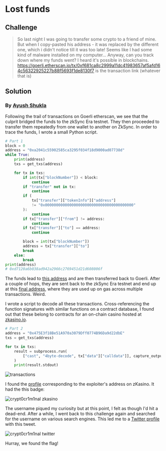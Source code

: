 # Lost funds

## Challenge

> So last night I was going to transfer some crypto to a friend of mine. But when I copy-pasted his address - it was replaced by the different one, which i didn't notice till it was too late! Seems like I had some kind of malware installed on my computer... Anyway, can you track down where my funds went? I heard it's possible in blockchains. https://goerli.etherscan.io/tx/0xf681ca8c2999a11dc41983657af5afd164c56322925227b88f5693f1de8130f7 is the transaction link (whatever that is)

## Solution 
### By [Ayush Shukla](https://hackmd.io/@shuklaayush)

Following the trail of transactions on Goerli etherscan, we see that the culprit bridged the funds to the zkSync Era testnet. They then proceeded to transfer them repeatedly from one wallet to another on ZkSync. In order to trace the funds, I wrote a small Python script. 

```python
# Part 1
block = 0
address = "0xa2041c55902585ca3295f034f18d9000ad07738d"
while True:
    print(address)
    txs = get_txs(address)

    for tx in txs:
        if int(tx["blockNumber"]) < block:
            continue
        if "transfer" not in tx:
            continue
        if (
            tx["transfer"]["tokenInfo"]["address"]
            != "0x0000000000000000000000000000000000000000"
        ):
            continue
        if tx["transfer"]["from"] != address:
            continue
        if tx["transfer"]["to"] == address:
            continue

        block = int(tx["blockNumber"])
        address = tx["transfer"]["to"]
        break
    else:
        break
print(address)
# 0xd7120a6b038ad942a2966c2769451d21d608006f
```

The funds lead to [this address](https://goerli.explorer.zksync.io/address/0xD7120a6B038aD942A2966c2769451d21d608006f) and are then transferred back to Goerli. After a couple of hops, they are sent back to the zkSync Era testnet and end up at this [final address](https://goerli.explorer.zksync.io/address/0x475e3f18be51a970a3079dff0774b96da9d22dbe), where they are used up on gas across multiple transactions. Weird.

I wrote a script to decode all these transactions. Cross-referencing the function signatures with similar functions on a contract database, I found out that these belong to contracts for an on-chain casino hosted at [zkasino.io](zkasino.io).

```python
# Part 2
address = "0x475E3f18Be51A970a3079Dff0774B96Da9d22dbE"
txs = get_txs(address)

for tx in txs:
    result = subprocess.run(
        ["cast", "4byte-decode", tx["data"]["calldata"]], capture_output=True, text=True
    )
    print(result.stdout)
```

![transactions](https://github.com/shuklaayush/ingonyama-ctf-solutions/assets/27727946/a589a52e-4a95-4143-acd5-be240fecc2dd)

I found the [profile](https://play.zkasino.io/profile?u=0x475e3f18be51a970a3079dff0774b96da9d22dbe) corresponding to the exploiter's address on zKasino. It had the this badge: 

![crypt0cr1m1nal zkasino](https://github.com/shuklaayush/ingonyama-ctf-solutions/assets/27727946/c44191d3-7139-4f00-830f-36266fe63ed9)

The username piqued my curiosity but at this point, I felt as though I'd hit a dead-end. After a while, I went back to this challenge again and searched for the username on various search engines. This led me to a [Twitter profile](https://twitter.com/crypt0cr1m1nal) with this tweet.

![crypt0cr1m1nal twitter](https://github.com/shuklaayush/ingonyama-ctf-solutions/assets/27727946/ac808f3c-9162-4ad6-a763-fad2f4d61853)

Hurray, we found the flag!
